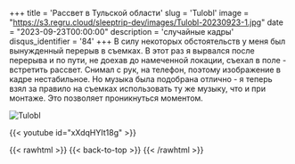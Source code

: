 +++
title = 'Рассвет в Тульской области'
slug = 'Tulobl'
image = "https://s3.regru.cloud/sleeptrip-dev/images/Tulobl-20230923-1.jpg"
date = "2023-09-23T00:00:00"
description = 'случайные кадры'
disqus_identifier = '84'
+++
В силу некоторых обстоятельств у меня был вынужденный перерыв в съемках. В этот раз я вырвался после перерыва и по пути, не доехав до намеченной локации, съехал в поле - встретить рассвет. Снимал с рук, на телефон, поэтому изображение в кадре нестабильное. Но музыка была подобрана отлично - я теперь взял за правило на съемках использовать ту же музыку, что и при монтаже. Это позволяет проникнуться моментом.

![Tulobl](https://s3.regru.cloud/sleeptrip-dev/images/Tulobl-20230923-2.jpg)

{{< youtube id="xXdqHYIt18g" >}}

{{< rawhtml >}}
{{< back-to-top >}}
{{< /rawhtml >}}